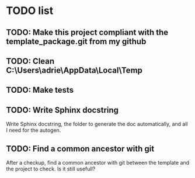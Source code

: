 # TODO list

## TODO: Make this project compliant with the template_package.git from my github

## TODO: Clean C:\Users\adrie\AppData\Local\Temp

## TODO: Make tests

## TODO: Write Sphinx docstring

Write Sphinx docstring, the folder to generate the doc automatically, and all I need for the autogen.

## TODO: Find a common ancestor with git

After a checkup, find a common ancestor with git between the template and the project to check.
Is it still usefull?
